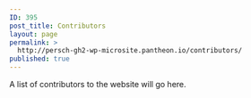```yaml
---
ID: 395
post_title: Contributors
layout: page
permalink: >
  http://persch-gh2-wp-microsite.pantheon.io/contributors/
published: true
---
```

A list of contributors to the website will go here.

